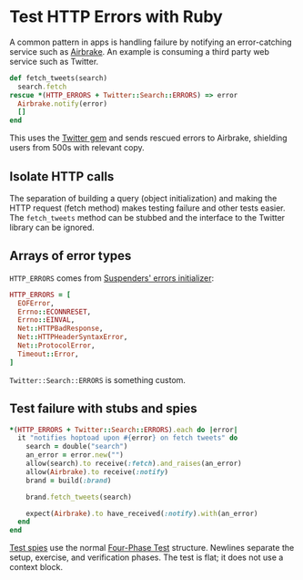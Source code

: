 # Test HTTP Errors with Ruby

A common pattern in apps is handling failure by
notifying an error-catching service such as [Airbrake].
An example is consuming a third party web service such as Twitter.

[Airbrake]: http://airbrake.io

```ruby
def fetch_tweets(search)
  search.fetch
rescue *(HTTP_ERRORS + Twitter::Search::ERRORS) => error
  Airbrake.notify(error)
  []
end
```

This uses the [Twitter gem]
and sends rescued errors to Airbrake,
shielding users from 500s with relevant copy.

[Twitter gem]: https://github.com/sferik/twitter

## Isolate HTTP calls

The separation of building a query (object initialization)
and making the HTTP request (fetch method)
makes testing failure and other tests easier.
The `fetch_tweets` method can be stubbed and
the interface to the Twitter library can be ignored.

## Arrays of error types

`HTTP_ERRORS` comes from [Suspenders' errors initializer][Suspenders]:

[Suspenders]: https://github.com/thoughtbot/suspenders/blob/master/templates/errors.rb

```ruby
HTTP_ERRORS = [
  EOFError,
  Errno::ECONNRESET,
  Errno::EINVAL,
  Net::HTTPBadResponse,
  Net::HTTPHeaderSyntaxError,
  Net::ProtocolError,
  Timeout::Error,
]
```

`Twitter::Search::ERRORS` is something custom.

## Test failure with stubs and spies

```ruby
*(HTTP_ERRORS + Twitter::Search::ERRORS).each do |error|
  it "notifies hoptoad upon #{error} on fetch tweets" do
    search = double("search")
    an_error = error.new("")
    allow(search).to receive(:fetch).and_raises(an_error)
    allow(Airbrake).to receive(:notify)
    brand = build(:brand)

    brand.fetch_tweets(search)

    expect(Airbrake).to have_received(:notify).with(an_error)
  end
end
```

[Test spies] use the normal [Four-Phase Test] structure.
Newlines separate the setup, exercise, and verification phases.
The test is flat; it does not use a context block.

[test spies]: https://robots.thoughtbot.com/spy-vs-spy
[Four-Phase Test]: https://blog.statusok.com/four-phase-test

